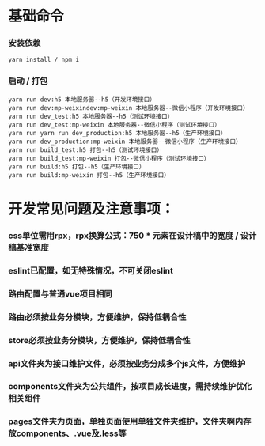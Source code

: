 # 基础命令

### 安装依赖
```
yarn install / npm i
```

### 启动 / 打包
```
yarn run dev:h5 本地服务器--h5（开发环境接口）
yarn run dev:mp-weixindev:mp-weixin 本地服务器--微信小程序（开发环境接口）
yarn run dev_test:h5 本地服务器--h5（测试环境接口）
yarn run dev_test:mp-weixin 本地服务器--微信小程序（测试环境接口）
yarn run yarn run dev_production:h5 本地服务器--h5（生产环境接口）
yarn run dev_production:mp-weixin 本地服务器--微信小程序（生产环境接口）
yarn run build_test:h5 打包--h5（测试环境接口）
yarn run build_test:mp-weixin 打包--微信小程序（测试环境接口）
yarn run build:h5 打包--h5（生产环境接口）
yarn run build:mp-weixin 打包--h5（生产环境接口）
```

# 开发常见问题及注意事项：

### css单位需用rpx，rpx换算公式：750 * 元素在设计稿中的宽度 / 设计稿基准宽度
### eslint已配置，如无特殊情况，不可关闭eslint
### 路由配置与普通vue项目相同
### 路由必须按业务分模块，方便维护，保持低耦合性
### store必须按业务分模块，方便维护，保持低耦合性
### api文件夹为接口维护文件，必须按业务分成多个js文件，方便维护
### components文件夹为公共组件，按项目成长进度，需持续维护优化相关组件
### pages文件夹为页面，单独页面使用单独文件夹维护，文件夹啊内存放components、.vue及.less等

